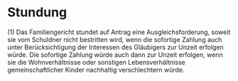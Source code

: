 # Stundung

(1) Das Familiengericht stundet auf Antrag eine Ausgleichsforderung, soweit sie vom Schuldner nicht bestritten wird, wenn die sofortige Zahlung auch unter Berücksichtigung der Interessen des Gläubigers zur Unzeit erfolgen würde. Die sofortige Zahlung würde auch dann zur Unzeit erfolgen, wenn sie die Wohnverhältnisse oder sonstigen Lebensverhältnisse gemeinschaftlicher Kinder nachhaltig verschlechtern würde.